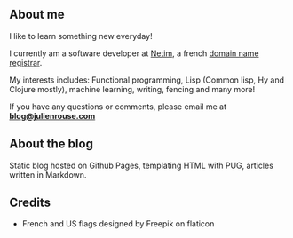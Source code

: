 ## About me ##

I like to learn something new everyday!


I currently am a software developer at [Netim](http://www.netim.com), a french [domain name registrar](https://en.wikipedia.org/wiki/Domain_name_registrar).

My interests includes: Functional programming, Lisp (Common lisp, Hy and Clojure mostly), machine learning, writing, fencing and many more!

If you have any questions or comments, please email me at **blog@julienrouse.com**


## About the blog ##

Static blog hosted on Github Pages, templating HTML with PUG, articles written in Markdown.

## Credits ##

 - French and US flags designed by Freepik on flaticon